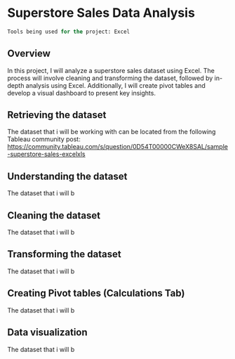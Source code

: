 # Superstore Sales Data Analysis

```sql
Tools being used for the project: Excel
```
## Overview
In this project, I will analyze a superstore sales dataset using Excel. The process will involve cleaning and transforming the dataset, followed by in-depth analysis using Excel. Additionally, I will create pivot tables and develop a visual dashboard to present key insights.

## Retrieving the dataset
The dataset that i will be working with can be located from the following Tableau community post: https://community.tableau.com/s/question/0D54T00000CWeX8SAL/sample-superstore-sales-excelxls 

## Understanding the dataset
The dataset that i will b

## Cleaning the dataset
The dataset that i will b

## Transforming the dataset
The dataset that i will b

## Creating Pivot tables (Calculations Tab) 
The dataset that i will b

## Data visualization 
The dataset that i will b
